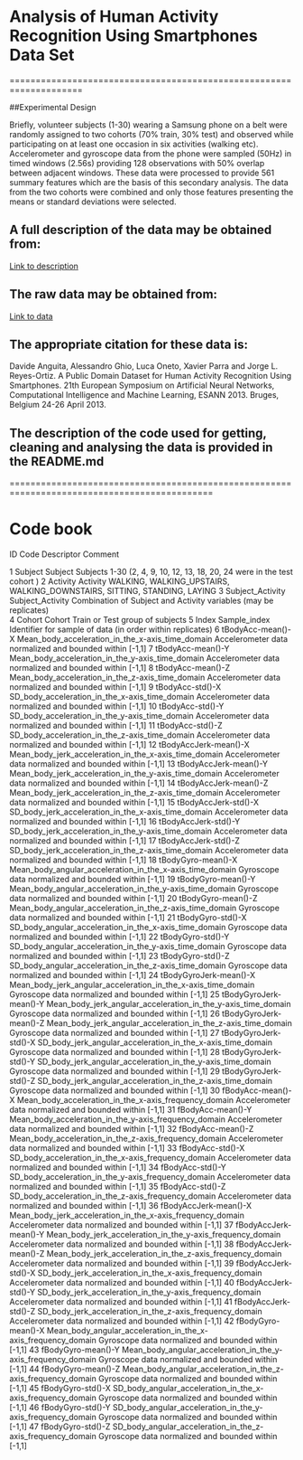 # Analysis of Human Activity Recognition Using Smartphones Data Set
====================================================================

##Experimental Design

Briefly, volunteer subjects (1-30) wearing a Samsung phone on a belt were randomly assigned
to two cohorts (70% train, 30% test) and observed while participating on at least one occasion 
in six activities (walking etc). Accelerometer and gyroscope data from the phone were sampled (50Hz) 
in timed windows (2.56s) providing 128 observations with 50% overlap between adjacent windows. 
These data were processed to provide 561 summary features which are the basis of this secondary analysis. 
The data from the two cohorts were combined and only those features presenting the means or 
standard deviations were selected.

## A full description of the data may be obtained from:

[Link to description](http://archive.ics.uci.edu/ml/datasets/Human+Activity+Recognition+Using+Smartphones)

## The raw data may be obtained from:

[Link to data](https://d396qusza40orc.cloudfront.net/getdata%2Fprojectfiles%2FUCI%20HAR%20Dataset.zip)

## The appropriate citation for these data is:

Davide Anguita, Alessandro Ghio, Luca Oneto, Xavier Parra and Jorge L. Reyes-Ortiz.
A Public Domain Dataset for Human Activity Recognition Using Smartphones.
21th European Symposium on Artificial Neural Networks, Computational Intelligence and Machine Learning, ESANN 2013.
Bruges, Belgium 24-26 April 2013.

## The description of the code used for getting, cleaning and analysing the data is provided in the README.md

=============================================================================================

# Code book

ID	Code	Descriptor		Comment

1	Subject
		Subject
					Subjects 1-30 (2, 4, 9, 10, 12, 13, 18, 20, 24 were in the test cohort )
2	Activity
		Activity
					WALKING, WALKING_UPSTAIRS, WALKING_DOWNSTAIRS, SITTING, STANDING, LAYING
3	Subject_Activity
		Subject_Activity
					Combination of Subject and Activity variables (may be replicates)             
4	Cohort
		Cohort
					Train or Test group of subjects
5	Index
		Sample_index
					Identifier for sample of data (in order within replicates)
6	tBodyAcc-mean()-X
		Mean_body_acceleration_in_the_x-axis_time_domain
					Accelerometer data normalized and bounded within [-1,1]
7	tBodyAcc-mean()-Y
		Mean_body_acceleration_in_the_y-axis_time_domain
					Accelerometer data normalized and bounded within [-1,1]
8	tBodyAcc-mean()-Z
		Mean_body_acceleration_in_the_z-axis_time_domain
					Accelerometer data normalized and bounded within [-1,1]
9	tBodyAcc-std()-X
		SD_body_acceleration_in_the_x-axis_time_domain
					Accelerometer data normalized and bounded within [-1,1]
10	tBodyAcc-std()-Y
			SD_body_acceleration_in_the_y-axis_time_domain
					Accelerometer data normalized and bounded within [-1,1]
11	tBodyAcc-std()-Z
			SD_body_acceleration_in_the_z-axis_time_domain
					Accelerometer data normalized and bounded within [-1,1]
12	tBodyAccJerk-mean()-X
			Mean_body_jerk_acceleration_in_the_x-axis_time_domain
					Accelerometer data normalized and bounded within [-1,1]
13	tBodyAccJerk-mean()-Y
			Mean_body_jerk_acceleration_in_the_y-axis_time_domain
					Accelerometer data normalized and bounded within [-1,1]
14	tBodyAccJerk-mean()-Z
			Mean_body_jerk_acceleration_in_the_z-axis_time_domain
					Accelerometer data normalized and bounded within [-1,1]
15	tBodyAccJerk-std()-X
			SD_body_jerk_acceleration_in_the_x-axis_time_domain
					Accelerometer data normalized and bounded within [-1,1]
16	tBodyAccJerk-std()-Y
			SD_body_jerk_acceleration_in_the_y-axis_time_domain
					Accelerometer data normalized and bounded within [-1,1]
17	tBodyAccJerk-std()-Z
			SD_body_jerk_acceleration_in_the_z-axis_time_domain
					Accelerometer data normalized and bounded within [-1,1]
18	tBodyGyro-mean()-X
			Mean_body_angular_acceleration_in_the_x-axis_time_domain
					Gyroscope data normalized and bounded within [-1,1]
19	tBodyGyro-mean()-Y
			Mean_body_angular_acceleration_in_the_y-axis_time_domain
					Gyroscope data normalized and bounded within [-1,1]
20	tBodyGyro-mean()-Z
			Mean_body_angular_acceleration_in_the_z-axis_time_domain
					Gyroscope data normalized and bounded within [-1,1]
21	tBodyGyro-std()-X
			SD_body_angular_acceleration_in_the_x-axis_time_domain
					Gyroscope data normalized and bounded within [-1,1]
22	tBodyGyro-std()-Y
			SD_body_angular_acceleration_in_the_y-axis_time_domain
					Gyroscope data normalized and bounded within [-1,1]
23	tBodyGyro-std()-Z
			SD_body_angular_acceleration_in_the_z-axis_time_domain
					Gyroscope data normalized and bounded within [-1,1]
24	tBodyGyroJerk-mean()-X
			Mean_body_jerk_angular_acceleration_in_the_x-axis_time_domain
					Gyroscope data normalized and bounded within [-1,1]
25	tBodyGyroJerk-mean()-Y
			Mean_body_jerk_angular_acceleration_in_the_y-axis_time_domain
					Gyroscope data normalized and bounded within [-1,1]
26	tBodyGyroJerk-mean()-Z
			Mean_body_jerk_angular_acceleration_in_the_z-axis_time_domain
					Gyroscope data normalized and bounded within [-1,1]
27	tBodyGyroJerk-std()-X
			SD_body_jerk_angular_acceleration_in_the_x-axis_time_domain
					Gyroscope data normalized and bounded within [-1,1]
28	tBodyGyroJerk-std()-Y
			SD_body_jerk_angular_acceleration_in_the_y-axis_time_domain
					Gyroscope data normalized and bounded within [-1,1]
29	tBodyGyroJerk-std()-Z
			SD_body_jerk_angular_acceleration_in_the_z-axis_time_domain
					Gyroscope data normalized and bounded within [-1,1]
30	fBodyAcc-mean()-X
			Mean_body_acceleration_in_the_x-axis_frequency_domain
					Accelerometer data normalized and bounded within [-1,1]
31	fBodyAcc-mean()-Y
			Mean_body_acceleration_in_the_y-axis_frequency_domain
					Accelerometer data normalized and bounded within [-1,1]
32	fBodyAcc-mean()-Z
			Mean_body_acceleration_in_the_z-axis_frequency_domain
					Accelerometer data normalized and bounded within [-1,1]
33	fBodyAcc-std()-X
			SD_body_acceleration_in_the_x-axis_frequency_domain
					Accelerometer data normalized and bounded within [-1,1]
34	fBodyAcc-std()-Y
			SD_body_acceleration_in_the_y-axis_frequency_domain
					Accelerometer data normalized and bounded within [-1,1]
35	fBodyAcc-std()-Z
			SD_body_acceleration_in_the_z-axis_frequency_domain
					Accelerometer data normalized and bounded within [-1,1]
36	fBodyAccJerk-mean()-X
			Mean_body_jerk_acceleration_in_the_x-axis_frequency_domain
					Accelerometer data normalized and bounded within [-1,1]
37	fBodyAccJerk-mean()-Y
			Mean_body_jerk_acceleration_in_the_y-axis_frequency_domain
					Accelerometer data normalized and bounded within [-1,1]
38	fBodyAccJerk-mean()-Z
			Mean_body_jerk_acceleration_in_the_z-axis_frequency_domain
					Accelerometer data normalized and bounded within [-1,1]
39	fBodyAccJerk-std()-X
			SD_body_jerk_acceleration_in_the_x-axis_frequency_domain
					Accelerometer data normalized and bounded within [-1,1]
40	fBodyAccJerk-std()-Y
			SD_body_jerk_acceleration_in_the_y-axis_frequency_domain
					Accelerometer data normalized and bounded within [-1,1]
41	fBodyAccJerk-std()-Z
			SD_body_jerk_acceleration_in_the_z-axis_frequency_domain
					Accelerometer data normalized and bounded within [-1,1]
42	fBodyGyro-mean()-X
			Mean_body_angular_acceleration_in_the_x-axis_frequency_domain
					Gyroscope data normalized and bounded within [-1,1]
43	fBodyGyro-mean()-Y
			Mean_body_angular_acceleration_in_the_y-axis_frequency_domain
					Gyroscope data normalized and bounded within [-1,1]
44	fBodyGyro-mean()-Z
			Mean_body_angular_acceleration_in_the_z-axis_frequency_domain
					Gyroscope data normalized and bounded within [-1,1]
45	fBodyGyro-std()-X
			SD_body_angular_acceleration_in_the_x-axis_frequency_domain
					Gyroscope data normalized and bounded within [-1,1]
46	fBodyGyro-std()-Y
			SD_body_angular_acceleration_in_the_y-axis_frequency_domain
					Gyroscope data normalized and bounded within [-1,1]
47	fBodyGyro-std()-Z
			SD_body_angular_acceleration_in_the_z-axis_frequency_domain
					Gyroscope data normalized and bounded within [-1,1]
